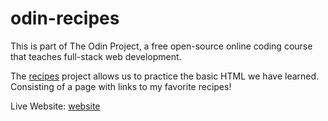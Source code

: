 # odin-recipes
This is part of The Odin Project, a free open-source online coding course that teaches full-stack web development. 

The [recipes](https://www.theodinproject.com/lessons/foundations-recipes) project allows us to practice the basic HTML we have learned. Consisting of a page with links to my favorite recipes!

Live Website: [website](https://tonyli0916.github.io/odin-recipes/)
